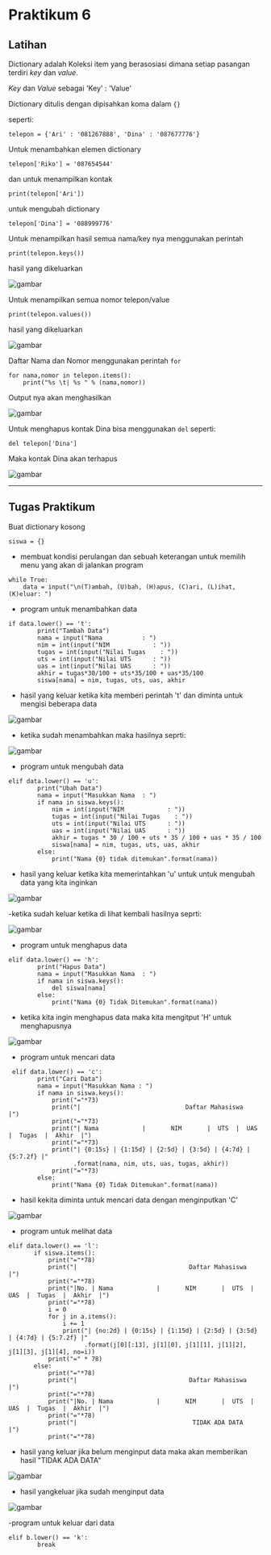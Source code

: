  # Praktikum 6

## Latihan 

Dictionary adalah Koleksi item yang berasosiasi dimana setiap pasangan terdiri _key_ dan _value_.

_Key_ dan _Value_ sebagai 'Key' : 'Value'

Dictionary ditulis dengan dipisahkan koma dalam ```{}```

seperti:

```
telepon = {'Ari' : '081267888', 'Dina' : '087677776'}
```

Untuk menambahkan elemen dictionary 

```
telepon['Riko'] = '087654544'
```

dan untuk menampilkan kontak 
```
print(telepon['Ari'])
```

untuk mengubah dictionary

```
telepon['Dina'] = '088999776'
```
Untuk menampilkan hasil semua nama/key nya menggunakan perintah

```
print(telepon.keys())
```

hasil yang dikeluarkan

![gambar](gambar/a.png)

Untuk menampilkan semua nomor telepon/value

```
print(telepon.values())
```

hasil yang dikeluarkan

![gambar](gambar/a1.png)

Daftar Nama dan Nomor menggunakan perintah ```for```

```
for nama,nomor in telepon.items():
    print("%s \t| %s " % (nama,nomor))
```

Output nya akan menghasilkan

![gambar](gambar/a2.png)

Untuk menghapus kontak Dina bisa menggunakan ```del``` 
seperti:

``` 
del telepon['Dina']
```

Maka kontak Dina akan terhapus

![gambar](gambar/a3.png)

---

## Tugas Praktikum

Buat dictionary kosong
```
siswa = {}
```

- membuat kondisi perulangan dan sebuah keterangan untuk memilih menu yang akan di jalankan program

```
while True:
    data = input("\n(T)ambah, (U)bah, (H)apus, (C)ari, (L)ihat, (K)eluar: ")
```

- program untuk menambahkan data
```
if data.lower() == 't':
        print("Tambah Data")
        nama = input("Nama           : ")
        nim = int(input("NIM            : "))
        tugas = int(input("Nilai Tugas    : "))
        uts = int(input("Nilai UTS      : "))
        uas = int(input("Nilai UAS      : "))
        akhir = tugas*30/100 + uts*35/100 + uas*35/100
        siswa[nama] = nim, tugas, uts, uas, akhir
```

- hasil yang keluar ketika kita memberi perintah 't' dan diminta untuk mengisi beberapa data

![gambar](gambar/a4.png)

- ketika sudah menambahkan maka hasilnya seprti:

![gambar](gambar/a5.png)

- program untuk mengubah data
```
elif data.lower() == 'u':
        print("Ubah Data")
        nama = input("Masukkan Nama  : ")
        if nama in siswa.keys():
            nim = int(input("NIM            : "))
            tugas = int(input("Nilai Tugas    : "))
            uts = int(input("Nilai UTS      : "))
            uas = int(input("Nilai UAS      : "))
            akhir = tugas * 30 / 100 + uts * 35 / 100 + uas * 35 / 100
            siswa[nama] = nim, tugas, uts, uas, akhir
        else:
            print("Nama {0} tidak ditemukan".format(nama))
```

- hasil yang keluar ketika kita memerintahkan 'u' untuk untuk mengubah data yang kita inginkan

![gambar](gambar/a6.png)

 -ketika sudah keluar ketika di lihat kembali hasilnya seprti:
 
![gambar](gambar/a7.png)

- program untuk menghapus data
```
elif data.lower() == 'h':
        print("Hapus Data")
        nama = input("Masukkan Nama  : ")
        if nama in siswa.keys():
            del siswa[nama]
        else:
            print("Nama {0} Tidak Ditemukan".format(nama))
```

- ketika kita ingin menghapus data maka kita mengitput 'H' untuk menghapusnya

![gambar](gambar/a8.png)

- program untuk mencari data
```
 elif data.lower() == 'c':
        print("Cari Data")
        nama = input("Masukkan Nama : ")
        if nama in siswa.keys():
            print("="*73)
            print("|                             Daftar Mahasiswa                          |")
            print("="*73)
            print("| Nama            |       NIM       |  UTS  |  UAS  |  Tugas  |  Akhir  |")
            print("="*73)
            print("| {0:15s} | {1:15d} | {2:5d} | {3:5d} | {4:7d} | {5:7.2f} |"
                  .format(nama, nim, uts, uas, tugas, akhir))
            print("="*73)
        else:
            print("Nama {0} Tidak Ditemukan".format(nama))
 ```
 
 - hasil kekita diminta untuk mencari data dengan menginputkan 'C'
 
 ![gambar](gambar/a9.png)
 
 - program untuk melihat data
 ```
 elif data.lower() == 'l':
        if siswa.items():
            print("="*78)
            print("|                               Daftar Mahasiswa                             |")
            print("="*78)
            print("|No. | Nama            |       NIM       |  UTS  |  UAS  |  Tugas  |  Akhir  |")
            print("="*78)
            i = 0
            for j in a.items():
                i += 1
                print("| {no:2d} | {0:15s} | {1:15d} | {2:5d} | {3:5d} | {4:7d} | {5:7.2f} |"
                      .format(j[0][:13], j[1][0], j[1][1], j[1][2], j[1][3], j[1][4], no=i))
            print("=" * 78)
        else:
            print("="*78)
            print("|                               Daftar Mahasiswa                             |")
            print("="*78)
            print("|No. | Nama            |       NIM       |  UTS  |  UAS  |  Tugas  |  Akhir  |")
            print("="*78)
            print("|                                TIDAK ADA DATA                              |")
            print("="*78)
```

- hasil yang keluar jika belum menginput data maka akan memberikan hasil "TIDAK ADA DATA"

![gambar](gambar/a10.png)

- hasil yangkeluar jika sudah menginput data

![gambar](gambar/a11.png)

-program untuk keluar dari data
```
elif b.lower() == 'k':
        break
```
